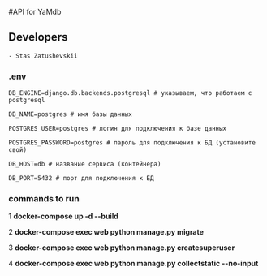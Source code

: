 #API for YaMdb
## Developers
    - Stas Zatushevskii

### .env
    DB_ENGINE=django.db.backends.postgresql # указываем, что работаем с postgresql

    DB_NAME=postgres # имя базы данных

    POSTGRES_USER=postgres # логин для подключения к базе данных

    POSTGRES_PASSWORD=postgres # пароль для подключения к БД (установите свой)

    DB_HOST=db # название сервиса (контейнера)

    DB_PORT=5432 # порт для подключения к БД 

### commands to run

1   __docker-compose up -d --build__

2   __docker-compose exec web python manage.py migrate__

3   __docker-compose exec web python manage.py createsuperuser__
    
4   __docker-compose exec web python manage.py collectstatic --no-input__